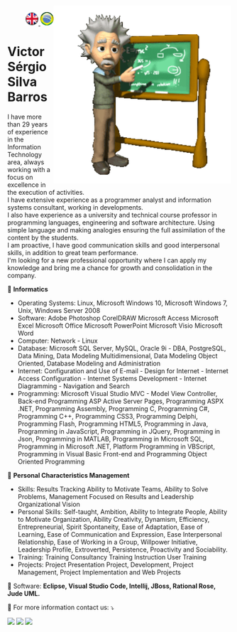 <img src="./img/gif v1.gif" min-width="400px" max-width="400px" width="400px" align="right" alt="Computador iuriCode">
<p>
  <div align="right"> 
<a href="./readme.md"> <img src="./img/LogoUK.png" alt="Logo UK" width="30"/></a><a href="./leiame.md"> <img src="./img/logoBrazil.png" alt="Logo Brasil" width="30"/> </a>
</div>
  <H1><b> Victor Sérgio Silva Barros </b> </H1>
  
</p> 

<p align="left">  
I have more than 29 years of experience in the Information Technology area, always working with a focus on excellence in the execution of activities.<br>
I have extensive experience as a programmer analyst and information systems consultant, working in developments.<br>
I also have experience as a university and technical course professor in programming languages, engineering and software architecture. Using simple language and making analogies ensuring the full assimilation of the content by the students.<br>
I am proactive, I have good communication skills and good interpersonal skills, in addition to great team performance.<br>
I'm looking for a new professional opportunity where I can apply my knowledge and bring me
a chance for growth and consolidation in the company.
<br>
</p>

<p align="left">
  🦄 <b>Informatics</b><br>
  <ul>
<li>
  Operating Systems:
  Linux, Microsoft Windows 10, Microsoft Windows 7, Unix, Windows Server 2008 
</li>
<li>
  Software:
   Adobe Photoshop CorelDRAW Microsoft Access Microsoft Excel Microsoft Office Microsoft PowerPoint Microsoft Visio Microsoft Word 
</li>
<li>
  Computer:
    Network - Linux 
 </li>
<li>
Database:
 Microsoft SQL Server, MySQL, Oracle 9i - DBA, PostgreSQL, Data Mining, Data Modeling Multidimensional, Data Modeling Object Oriented, Database Modeling and Administration 
</li>
<li>
Internet:
 Configuration and Use of E-mail - Design for Internet - Internet Access Configuration - Internet Systems Development - Internet Diagramming - Navigation and Search 
</li>
<li>
Programming:
 Microsoft Visual Studio MVC - Model View Controller, Back-end Programming ASP Active Server Pages, Programming ASPX .NET, Programming Assembly, Programming C, Programming C#, Programming C++, Programming CSS3, Programming Delphi, Programming Flash, Programming HTML5, Programming in Java, Programming in JavaScript, Programming in JQuery, Programming in Json, Programming in MATLAB, Programming in Microsoft SQL, Programming in Microsoft .NET, Platform Programming in VBScript, Programming in Visual Basic Front-end and Programming Object Oriented Programming 
</li>
</ul>
💌 <b>Personal Characteristics Management</b>
<ul>
<li>
Skills:
 Results Tracking Ability to Motivate Teams, Ability to Solve Problems, Management Focused on Results and Leadership Organizational Vision 
</li>
<li>
Personal Skills:
 Self-taught, Ambition, Ability to Integrate People, Ability to Motivate Organization, Ability Creativity, Dynamism, Efficiency, Entrepreneurial, Spirit Spontaneity, Ease of Adaptation, Ease of Learning, Ease of Communication and Expression, Ease Interpersonal Relationship, Ease of Working in a Group, Willpower Initiative, Leadership Profile, Extroverted, Persistence, Proactivity and Sociability.
</li>
<li>
Training: Training
 Consultancy Training Instruction User Training 
</li>
<li>
Projects: Project
 Presentation Project, Development, Project Management, Project Implementation and Web Projects
</li>
</ul>
</p>

<p align="left">
  💼 Software: <strong>Eclipse, Visual Studio Code, Intellij, JBoss, Rational Rose, Jude UML.</strong>
</p>

<p align="left">
  💌 For more information contact us: ⤵️
</p>

<p align="left">
  <a href="mailto:vicssb@gmail.com" alt="Gmail" target = "_blank">
  <img src="https://img.shields.io/badge/-Gmail-FF0000?style=flat-square&labelColor=FF0000&logo=gmail&logoColor=white&link=mailto:vicssb@gmail.com" /></a>

  <a href="https://www.linkedin.com/in/victor-sergio-silva-barros/" alt="Linkedin" target = "_blank">
  <img src="https://img.shields.io/badge/-Linkedin-0e76a8?style=flat-square&logo=Linkedin&logoColor=white&link=https://www.linkedin.com/in/victor-sergio-silva-barros/" /></a>

  <a href="https://wa.me/+5512987085327" alt="WhatsApp" target = "_blank">
  <img src="https://img.shields.io/badge/-WhatsApp-25d366?style=flat-square&labelColor=25d366&logo=whatsapp&logoColor=white&link=https://wa.me/+5512987085327"/></a>

  </p>  
